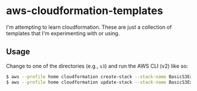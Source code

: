 # aws-cloudformation-templates

I'm attempting to learn cloudformation. These are just a collection of templates that I'm experimenting with or using.

## Usage

Change to one of the directories (e.g., `s3`) and run the AWS CLI (v2) like so:

```bash
$ aws --profile home cloudformation create-stack --stack-name BasicS3Example --template-body file:///home/eamonn/git/aws-cloudformation-templates/s3/basic-s3-bucket.yml --parameters file:///home/eamonn/git/aws-cloudformation-templates/s3/basic-s3-bucket-parameters.json
$ aws --profile home cloudformation update-stack --stack-name BasicS3Example --template-body file:///home/eamonn/git/aws-cloudformation-templates/s3/basic-s3-bucket.yml --parameters file:///home/eamonn/git/aws-cloudformation-templates/s3/basic-s3-bucket-parameters.json
```
